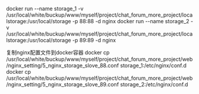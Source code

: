 docker run --name storage_1 -v /usr/local/white/buckup/www/myself/project/chat_forum_more_project/localstorage:/usr/local/storage -p 88:88 -d nginx
docker run --name storage_2 -v /usr/local/white/buckup/www/myself/project/chat_forum_more_project/localstorage:/usr/local/storage -p 89:89 -d nginx

复制nginx配置文件到docker容器
docker cp /usr/local/white/buckup/www/myself/project/chat_forum_more_project/web/nginx_setting/5_nginx_storage_slove_88.conf storage_1:/etc/nginx/conf.d
docker cp /usr/local/white/buckup/www/myself/project/chat_forum_more_project/web/nginx_setting/5_nginx_storage_slove_89.conf storage_2:/etc/nginx/conf.d
